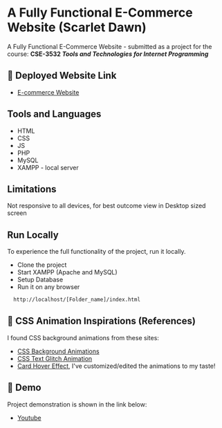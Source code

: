 
# A Fully Functional E-Commerce Website (Scarlet Dawn)

A Fully Functional E-Commerce Website - submitted as a project for the course: **CSE-3532	_Tools and Technologies for Internet Programming_**




## 🔗 Deployed Website Link
- [E-commerce Website](https://afia45.github.io/E-commerce-Website-Scarlet-Dawn-/index.html)



## Tools and Languages
- HTML
- CSS
- JS
- PHP
- MySQL
- XAMPP - local server
## Limitations

Not responsive to all devices, for best outcome view in Desktop sized screen


## Run Locally

To experience the full functionality of the project, run it locally.

- Clone the project
- Start XAMPP (Apache and MySQL)
- Setup Database
- Run it on any browser 

```bash
  http://localhost/[Folder_name]/index.html
```
## 🔗 CSS Animation Inspirations (References)
I found CSS background animations from these sites:
- [CSS Background Animations](https://freefrontend.com/css-animated-backgrounds/)
- [CSS Text Glitch Animation](https://www.youtube.com/watch?v=c-6XRnYHbkw)
- [Card Hover Effect](https://www.youtube.com/watch?v=c-6XRnYHbkw),
I've customized/edited the animations to my taste!

## 🔗 Demo

Project demonstration is shown in the link below:
- [Youtube](https://youtu.be/VOQwNz3usGc)
